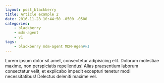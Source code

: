```yaml
---
layout: post_blackberry
title: Article example 2
date: 2016-11-28 10:44:50 -0500 -0500
categories: 
    - blackberry
    - mdm-agent
    - v1
tags:
    - blackberry mdm-agent MDM-Agen#v1    
---
```

Lorem ipsum dolor sit amet, consectetur adipisicing elit. Dolorum molestiae maxime, non perspiciatis repellendus! Alias praesentium laborum consectetur velit, et explicabo impedit excepturi tenetur modi necessitatibus! Delectus deleniti maxime vel.
